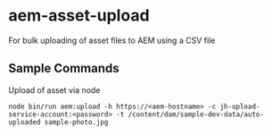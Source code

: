 # aem-asset-upload
For bulk uploading of asset files to AEM using a CSV file

## Sample Commands
Upload of asset via node
```
node bin/run aem:upload -h https://<aem-hostname> -c jh-upload-service-account:<password> -t /content/dam/sample-dev-data/auto-uploaded sample-photo.jpg
```